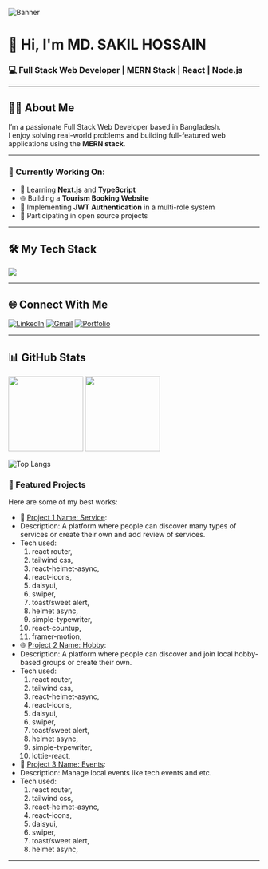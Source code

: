 ![Banner](https://i.ibb.co/ymqKm2SX/untitlsssssed.png)

# 👋 Hi, I'm MD. SAKIL HOSSAIN  
### 💻 Full Stack Web Developer | MERN Stack | React | Node.js

---

## 👨‍💻 About Me
I’m a passionate Full Stack Web Developer based in Bangladesh.  
I enjoy solving real-world problems and building full-featured web applications using the **MERN stack**.

---

### 🚀 Currently Working On:
- 🧠 Learning **Next.js** and **TypeScript**
- 🌐 Building a **Tourism Booking Website**
- 🔐 Implementing **JWT Authentication** in a multi-role system
- 🧩 Participating in open source projects

---

## 🛠️ My Tech Stack
<p>
  <img src="https://skillicons.dev/icons?i=html,css,js,ts,react,nextjs,nodejs,express,mongodb,firebase,tailwind,git,github,vscode" />
</p>

---

## 🌐 Connect With Me
[![LinkedIn](https://img.shields.io/badge/LinkedIn-blue?logo=linkedin&style=for-the-badge)](https://linkedin.com/in/your-link)
[![Gmail](https://img.shields.io/badge/Email-red?logo=gmail&style=for-the-badge)](mailto:shakilsorker111@gmail.com)
[![Portfolio](https://img.shields.io/badge/Portfolio-000?style=for-the-badge&logo=vercel)](https://your-portfolio-link.com)

---

## 📊 GitHub Stats
<p align="left">
  <img src="https://github-readme-stats.vercel.app/api?username=mdsakilhossain&show_icons=true&theme=react" height="150"/>
  <img src="https://github-readme-streak-stats.herokuapp.com/?user=mdsakilhossain&theme=react" height="150"/>
</p>

![Top Langs](https://github-readme-stats.vercel.app/api/top-langs/?username=mdsakilhossain&layout=compact&theme=react)

### 📌 Featured Projects

Here are some of my best works:

- 🚀 [Project 1 Name: Service](https://service-review-6ce18.web.app/):
- Description: A platform where people can discover many types of services or create their own and add review of services.
-  Tech used:
     1. react router,
     2. tailwind css,
     3. react-helmet-async,
     4. react-icons,
     5. daisyui,
     6. swiper,
     7. toast/sweet alert,
     8. helmet async,
     9. simple-typewriter,
     10. react-countup,
     11. framer-motion,
- 🌐 [Project 2 Name: Hobby](https://hobby-103c3.web.app/):
- Description: A platform where people can discover and join local hobby-based groups or create their own.
- Tech used:
    1. react router,
    2. tailwind css,
    3. react-helmet-async,
    4. react-icons,
    5. daisyui,
    6. swiper,
    7. toast/sweet alert,
    8. helmet async,
    9. simple-typewriter,
    10. lottie-react,
- 📱 [Project 3 Name: Events](https://events-e2eef.web.app/):
- Description: Manage local events like tech events and etc.
- Tech used:
    1. react router,
    2. tailwind css,
    3. react-helmet-async,
    4. react-icons,
    5. daisyui,
    6. swiper,
    7. toast/sweet alert,
    8. helmet async,

---

